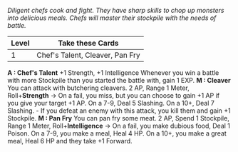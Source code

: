 *Diligent chefs cook and fight. They have sharp skills to chop up monsters into delicious meals. Chefs will master their stockpile with the needs of battle.*

| Level | Take these Cards                |
| ----- | ------------------------------- |
| 1     | Chef's Talent, Cleaver, Pan Fry |
**A : Chef's Talent**
	+1 Strength, +1 Intelligence
	Whenever you win a battle with more Stockpile than you started the battle with, gain 1 EXP.
**M : Cleaver**
	You can attack with butchering cleavers.
	2 AP, Range 1 Meter, Roll+**Strength** ->
	On a fail, you miss, but you can choose to gain +1 AP if you give your target +1 AP.
	On a 7-9, Deal 5 Slashing.
	On a 10+, Deal 7 Slashing.
	- If you defeat an enemy with this attack, you kill them and gain +1 Stockpile.
**M : Pan Fry**
	You can pan fry some meat.
	2 AP, Spend 1 Stockpile, Range 1 Meter, Roll+**Intelligence** ->
	On a fail, you make dubious food, Deal 1 Poison.
	On a 7-9, you make a meal, Heal 4 HP.
	On a 10+, you make a great meal, Heal 6 HP and they take +1 Forward.